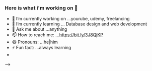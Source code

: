 ### Here is what i'm working on 👋





- 🔭 I’m currently working on ...yourube, udemy, freelancing 
- 🌱 I’m currently learning ... Database design and web development 
- 💬 Ask me about ...anything
- 📫 How to reach me: ...https://bit.ly/3J8QjKP
- 😄 Pronouns: ...he|him
- ⚡ Fun fact: ...always learning 
- <!--- 👯 I’m looking to collaborate on ...-->
<!--- 🤔 I’m looking for help with ...-->
-->
